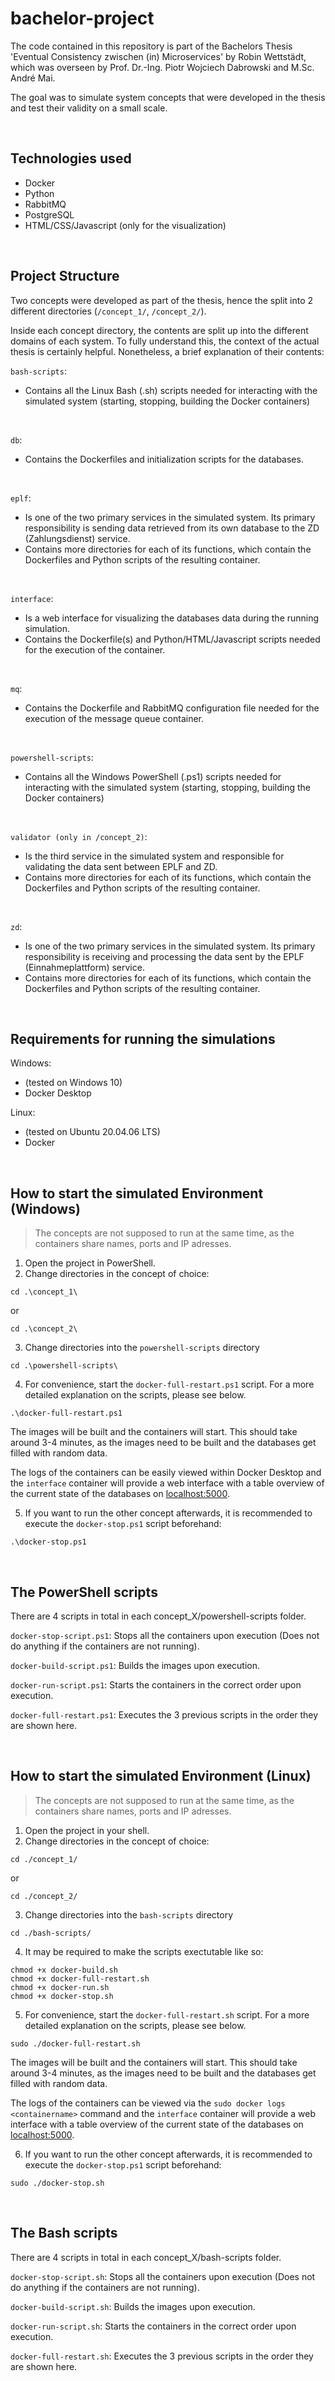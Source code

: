 # bachelor-project


The code contained in this repository is part of the Bachelors Thesis 'Eventual Consistency zwischen (in) Microservices' by Robin Wettstädt, which was overseen by Prof. Dr.-Ing. Piotr Wojciech Dabrowski and M.Sc. André Mai.

The goal was to simulate system concepts that were developed in the thesis and test their validity on a small scale.


<br>


## Technologies used

- Docker
- Python
- RabbitMQ
- PostgreSQL
- HTML/CSS/Javascript (only for the visualization)


<br>


## Project Structure

Two concepts were developed as part of the thesis, hence the split into 2 different directories (`/concept_1/`, `/concept_2/`).

Inside each concept directory, the contents are split up into the different domains of each system. To fully understand this, the context of the actual thesis is certainly helpful. Nonetheless, a brief explanation of their contents:

`bash-scripts`:
- Contains all the Linux Bash (.sh) scripts needed for interacting with the simulated system (starting, stopping, building the Docker containers)

<br>

`db`:
- Contains the Dockerfiles and initialization scripts for the databases.

<br>

`eplf`:
- Is one of the two primary services in the simulated system. Its primary responsibility is sending data retrieved from its own database to the ZD (Zahlungsdienst) service.
- Contains more directories for each of its functions, which contain the Dockerfiles and Python scripts of the resulting container.

<br>

`interface`:
- Is a web interface for visualizing the databases data during the running simulation.
- Contains the Dockerfile(s) and Python/HTML/Javascript scripts needed for the execution of the container.

<br>

`mq`:
- Contains the Dockerfile and RabbitMQ configuration file needed for the execution of the message queue container.

<br>

`powershell-scripts`:
- Contains all the Windows PowerShell (.ps1) scripts needed for interacting with the simulated system (starting, stopping, building the Docker containers)

<br>

`validator (only in /concept_2)`:
- Is the third service in the simulated system and responsible for validating the data sent between EPLF and ZD.
- Contains more directories for each of its functions, which contain the Dockerfiles and Python scripts of the resulting container.

<br>

`zd`:
- Is one of the two primary services in the simulated system. Its primary responsibility is receiving and processing the data sent by the EPLF (Einnahmeplattform) service.
- Contains more directories for each of its functions, which contain the Dockerfiles and Python scripts of the resulting container.


<br>


## Requirements for running the simulations

Windows:
- (tested on Windows 10)
- Docker Desktop

Linux:
- (tested on Ubuntu 20.04.06 LTS)
- Docker


<br>


## How to start the simulated Environment (Windows)

> The concepts are not supposed to run at the same time, as the containers share names, ports and IP adresses.

1. Open the project in PowerShell.
2. Change directories in the concept of choice:

```
cd .\concept_1\
```

or

```
cd .\concept_2\
```
3. Change directories into the `powershell-scripts` directory
```
cd .\powershell-scripts\
```

4. For convenience, start the `docker-full-restart.ps1` script. For a more detailed explanation on the scripts, please see below.

```
.\docker-full-restart.ps1
```

The images will be built and the containers will start. This should take around 3-4 minutes, as the images need to be built and the databases get filled with random data.

The logs of the containers can be easily viewed within Docker Desktop and the `interface` container will provide a web interface with a table overview of the current state of the databases on [localhost:5000](http://localhost:5000/).

5. If you want to run the other concept afterwards, it is recommended to execute the `docker-stop.ps1` script beforehand:

```
.\docker-stop.ps1
```
<br>


## The PowerShell scripts

There are 4 scripts in total in each concept_X/powershell-scripts folder.

`docker-stop-script.ps1`:
Stops all the containers upon execution (Does not do anything if the containers are not running).

`docker-build-script.ps1`:
Builds the images upon execution.

`docker-run-script.ps1`:
Starts the containers in the correct order upon execution.

`docker-full-restart.ps1`:
Executes the 3 previous scripts in the order they are shown here.


<br>


## How to start the simulated Environment (Linux)

> The concepts are not supposed to run at the same time, as the containers share names, ports and IP adresses.

1. Open the project in your shell.
2. Change directories in the concept of choice:

```
cd ./concept_1/
```

or

```
cd ./concept_2/
```
3. Change directories into the `bash-scripts` directory
```
cd ./bash-scripts/
```

4. It may be required to make the scripts exectutable like so:

```
chmod +x docker-build.sh
chmod +x docker-full-restart.sh
chmod +x docker-run.sh
chmod +x docker-stop.sh
```

5. For convenience, start the `docker-full-restart.sh` script. For a more detailed explanation on the scripts, please see below.

```
sudo ./docker-full-restart.sh
```

The images will be built and the containers will start. This should take around 3-4 minutes, as the images need to be built and the databases get filled with random data.

The logs of the containers can be viewed via the `sudo docker logs <containername>` command and the `interface` container will provide a web interface with a table overview of the current state of the databases on [localhost:5000](http://localhost:5000/).

6. If you want to run the other concept afterwards, it is recommended to execute the `docker-stop.ps1` script beforehand:

```
sudo ./docker-stop.sh
```

<br>


## The Bash scripts

There are 4 scripts in total in each concept_X/bash-scripts folder.

`docker-stop-script.sh`:
Stops all the containers upon execution (Does not do anything if the containers are not running).

`docker-build-script.sh`:
Builds the images upon execution.

`docker-run-script.sh`:
Starts the containers in the correct order upon execution.

`docker-full-restart.sh`:
Executes the 3 previous scripts in the order they are shown here.
